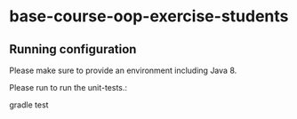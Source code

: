 # base-course-oop-exercise-students

## Running configuration

Please make sure to provide an environment including Java 8.

Please run to run the unit-tests.:
  
   gradle test
